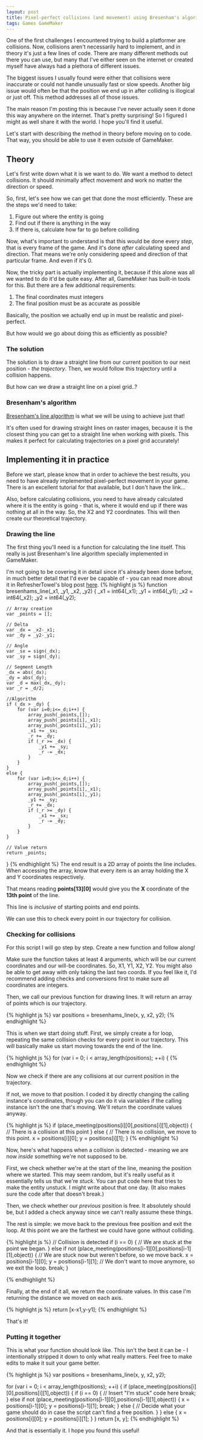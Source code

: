 ```yaml
---
layout: post
title: Pixel-perfect collisions (and movement) using Bresenham's algorithm (and implementing it in GameMaker)
tags: Games GameMaker
---
```


One of the first challenges I encountered trying to build a platformer are collisions. Now, collisions aren't necessarily hard to implement, and in theory it's just a few lines of code.
There are many different methods out there you can use, but many that I've either seen on the internet or created myself have always had a plethora of different issues.
  
The biggest issues I usually found were either that collisions were inaccurate or could not handle unusually fast or slow speeds. Another big issue would often be that the position we end up in after colliding is illogical or just off. This method addresses all of those issues.

The main reason I'm posting this is because I've never actually seen it done this way anywhere on the internet.
That's pretty surprising! So I figured I might as well share it with the world. I hope you'll find it useful.
  
Let's start with describing the method in theory before moving on to code. That way, you should be able to use it even outside of GameMaker.

## Theory
Let's first write down what it is we want to do.
We want a method to detect collisions. It should minimally affect movement and work no matter the direction or speed.
  
So, first, let's see how we can get that done the most efficiently. These are the steps we'd need to take:

1. Figure out where the entity is going
2. Find out if there is anything in the way
3. If there is, calculate how far to go before colliding

Now, what's important to understand is that this would be done every *step*, that is every frame of the game. And it's done *after* calculating speed and direction. That means we're only considering speed and direction of that particular frame. And even if it's 0.
  
Now, the tricky part is actually implementing it, because if this alone was all we wanted to do it'd be quite easy.
After all, GameMaker has built-in tools for this.
But there are a few additional requirements:

1. The final coordinates must integers
2. The final position must be as accurate as possible

Basically, the position we actually end up in must be realistic and pixel-perfect.
  
But how would we go about doing this as efficiently as possible?

### The solution
The solution is to draw a straight line from our current position to our next position - *the trajectory*.
Then, we would follow this trajectory until a collision happens.
  
But how can we draw a straight line on a pixel grid..?

### Bresenham's algorithm
[Bresenham's line algorithm](https://en.wikipedia.org/wiki/Bresenham's_line_algorithm) is what we will be using to achieve just that!
  
It's often used for drawing straight lines on raster images, because it is the closest thing you can get to a straight line when working with pixels.
This makes it perfect for calculating trajectories on a pixel grid accurately!

## Implementing it in practice
Before we start, please know that in order to achieve the best results, you need to have already implemented pixel-perfect movement in your game.
There is an excellent tutorial for that available, but I don't have the link...
  
Also, before calculating collisions, you need to have already calculated where it is the entity is going - that is, where it would end up if there was nothing at all in the way.
So, the X2 and Y2 coordinates.
This will then create our theoretical trajectory.
### Drawing the line
The first thing you'll need is a function for calculating the line itself. This really is just Bresenham's line algorithm specially implemented in GameMaker.
  
I'm not going to be covering it in detail since it's already been done before, in much better detail that I'd ever be capable of - 
you can read more about it in RefresherTowel's blog post [here](https://refreshertowelgames.wordpress.com/2021/01/23/procedural-generation-in-gms-4-connecting-the-dots-with-bresenhams/).
{% highlight js %}
function bresenhams_line(_x1, _y1, _x2, _y2)
{
	_x1 = int64(_x1); _y1 = int64(_y1);
	_x2 = int64(_x2); _y2 = int64(_y2);
	
	// Array creation
	var _points = [];
	
	// Delta
	var _dx = _x2-_x1;
	var _dy = _y2-_y1;
	
	// Angle
	var _sx = sign(_dx);
	var _sy = sign(_dy);

	// Segment Length
	_dx = abs(_dx);
	_dy = abs(_dy);
	var _d = max(_dx,_dy);
	var _r = _d/2;
	
	//Algorithm
	if (_dx > _dy) {
        for (var i=0;i<=_d;i++) {
			array_push(_points,[]);
			array_push(_points[i],_x1);
			array_push(_points[i],_y1);
            _x1 += _sx;
            _r += _dy;
            if (_r >= _dx) {
                _y1 += _sy;
                _r -= _dx;
            }
        }
    }
    else {
        for (var i=0;i<=_d;i++) {
			array_push(_points,[]);
			array_push(_points[i],_x1);
			array_push(_points[i],_y1);
            _y1 += _sy;
            _r += _dx;
            if (_r >= _dy) {
                _x1 += _sx;
                _r -= _dy;
            }
        }
    }
	
	// Value return
	return _points;
}
{% endhighlight %}
The end result is a 2D array of points the line includes. When accessing the array, know that every item is an array holding the X and Y coordinates respectively.
  
That means reading **points[13][0]** would give you the **X** coordinate of the **13th point** of the line.
  
This line is *inclusive* of starting points and end points.
  
We can use this to check every point in our trajectory for collision.

### Checking for collisions
For this script I will go step by step. Create a new function and follow along!
  
Make sure the function takes at least 4 arguments, which will be our current coordinates and our will-be coordinates. So, X1, Y1, X2, Y2. You might also be able to get away with only taking the last two coords. If you feel like it, I'd recommend adding checks and conversions first to make sure all coordinates are integers.
  
Then, we call our previous function for drawing lines. It will return an array of points which is our trajectory.

{% highlight js %}
var positions = bresenhams_line(x, y, x2, y2);
{% endhighlight %}

This is when we start doing stuff.
First, we simply create a for loop, repeating the same collision checks for every point in our trajectory.
This will basically make us start moving towards the end of the line.

{% highlight js %}
for (var i = 0; i < array_length(positions); ++i) {
{% endhighlight %}

Now we check if there are any collisions at our current position in the trajectory.
  
If not, we move to that position.
I coded it by directly changing the calling instance's coordinates, though you can do it via variables if the calling instance isn't the one that's moving.
We'll return the coordinate values anyway.

{% highlight js %}
if (place_meeting(positions[i][0],positions[i][1],object)) {
  // There is a collision at this point
}
else {
  // There is no collision, we move to this point.
  x = positions[i][0];
  y = positions[i][1];
}
{% endhighlight %}

Now, here's what happens when a collision is detected - meaning we are now *inside* something we're not supposed to be.
  
First, we check whether we're at the start of the line, meaning the position where we started.
This may seem random, but it's really useful as it essentially tells us that we're *stuck*. You can put code here that tries to make the entity unstuck. I might write about that one day. (It also makes sure the code after that doesn't break.)
  
Then, we check whether our *previous* position is free. It absolutely should be, but I added a check anyway since we can't really assume these things.
  
The rest is simple: we move back to the previous free position and exit the loop. At this point we are the farthest we could have gone without colliding.

{% highlight js %}
// Collision is detected
if (i == 0) {
  // We are stuck at the point we began.
}
else if not (place_meeting(positions[i-1][0],positions[i-1][1],object)) {
  // We are stuck now but weren't before, so we move back.
  x = positions[i-1][0];
  y = positions[i-1][1];
  // We don't want to move anymore, so we exit the loop.
  break;
}

{% endhighlight %}

Finally, at the end of it all, we return the coordinate values. In this case I'm returning the distance we moved on each axis.

{% highlight js %}
return [x-x1,y-y1];
{% endhighlight %}

That's it!

### Putting it together
This is what your function should look like. This isn't the best it can be - I intentionally stripped it down to only what really matters. Feel free to make edits to make it suit your game better.

{% highlight js %}
var positions = bresenhams_line(x, y, x2, y2);

for (var i = 0; i < array_length(positions); ++i)
{
  if (place_meeting(positions[i][0],positions[i][1],object))
  {
    if (i == 0)
    {
      // Insert "I'm stuck" code here
      break;
    }
    else if not (place_meeting(positions[i-1][0],positions[i-1][1],object))
    {
      x = positions[i-1][0];
      y = positions[i-1][1];
      break;
    }
    else
    {
      // Decide what your game should do in case the script can't find a free position.
    }
  }
  else
  {
    x = positions[i][0];
    y = positions[i][1];
  }
}
return [x, y];
{% endhighlight %}

And that is essentially it. I hope you found this useful!